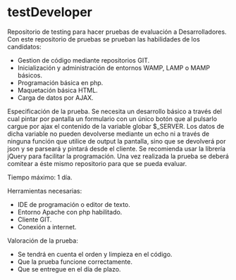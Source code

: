 testDeveloper
=============

Repositorio de testing para hacer pruebas de evaluación a Desarrolladores. 
Con este repositorio de pruebas se prueban las habilidades de los candidatos:
- Gestion de código mediante repositorios GIT.
- Inicialización y administración de entornos WAMP, LAMP o MAMP básicos.
- Programación básica en php.
- Maquetación básica HTML.
- Carga de datos por AJAX.

Especificación de la prueba.
  Se necesita un desarrollo básico a través del cual pintar por pantalla un formulario con un único botón que al pulsarlo cargue por
  ajax el contenido de la variable globar $_SERVER. Los datos de dicha variable no pueden devolverse mediante un echo ni a 
  través de ninguna función que utilice de output la pantalla, sino que se devolverá por json y se parseará y pintará desde
  el cliente. Se recomienda usar la librería jQuery para facilitar la programación.
  Una vez realizada la prueba se deberá comitear a éste mismo repositorio para que se pueda evaluar.
  
Tiempo máximo: 1 día.

Herramientas necesarias: 
- IDE de programación o editor de texto.
- Entorno Apache con php habilitado.
- Cliente GIT.
- Conexión a internet.

Valoración de la prueba:
- Se tendrá en cuenta el orden y limpieza en el código.
- Que la prueba funcione correctamente.
- Que se entregue en el día de plazo.
